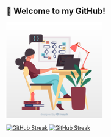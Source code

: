 ## 👋 Welcome to my GitHub!

<img src="profile.jpg" height = "50%" width = "50%"/>

[![GitHub Streak](https://streak-stats.demolab.com/?user=emreipekci)](https://git.io/streak-stats)
[![GitHub Streak](https://streak-stats.demolab.com/?user=emreipekci&currStreakNum=2FD3EB&fire=pink&sideLabels=F00&date_format=[Y.]n.j)](https://git.io/streak-stats)
<!--
**emreipekci/emreipekci** is a ✨ _special_ ✨ repository because its `README.md` (this file) appears on your GitHub profile.

Here are some ideas to get you started:

- 🔭 I’m currently working on ...
- 🌱 I’m currently learning ...
- 👯 I’m looking to collaborate on ...
- 🤔 I’m looking for help with ...
- 💬 Ask me about ...
- 📫 How to reach me: ...
- 😄 Pronouns: ...
- ⚡ Fun fact: ...
-->
